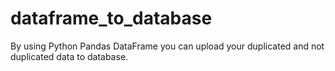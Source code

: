 # dataframe_to_database
By using Python Pandas DataFrame you can upload  your duplicated and not duplicated data to database.
